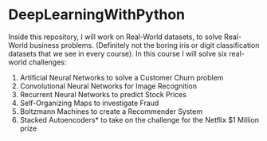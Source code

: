 # DeepLearningWithPython

Inside this repository, I will work on Real-World datasets, to solve Real-World business problems. (Definitely not the boring iris or digit classification datasets that we see in every course). In this course I will solve six real-world challenges:

1) Artificial Neural Networks to solve a Customer Churn problem
2) Convolutional Neural Networks for Image Recognition
3) Recurrent Neural Networks to predict Stock Prices
4) Self-Organizing Maps to investigate Fraud
5) Boltzmann Machines to create a Recommender System
6) Stacked Autoencoders* to take on the challenge for the Netflix $1 Million prize
